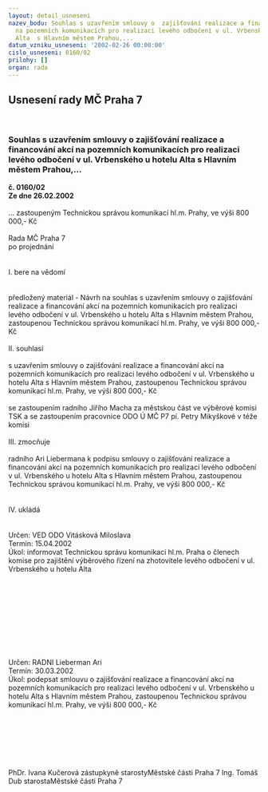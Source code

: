 ```yaml
---
layout: detail_usneseni
nazev_bodu: Souhlas s uzavřením smlouvy o  zajišťování realizace a financování akcí
  na pozemních komunikacích pro realizaci levého odbočení v ul. Vrbenského u hotelu
  Alta  s Hlavním městem Prahou,...
datum_vzniku_usneseni: '2002-02-26 00:00:00'
cislo_usneseni: 0160/02
prilohy: []
organ: rada
---
```

<div id="ucUsn_pList" class="usn">
	<span><h2>Usnesení rady MČ Praha 7 </h2>
<br></span><div class="standBody">
<span><h3>Souhlas s uzavřením smlouvy o  zajišťování realizace a financování akcí na pozemních komunikacích pro realizaci levého odbočení v ul. Vrbenského u hotelu Alta  s Hlavním městem Prahou,...</h3></span><div class="center">
		<strong>č. 0160/02</strong><br>
	</div>
<div class="center">
		<strong>Ze dne 26.02.2002</strong><br><br>
	</div>... zastoupeným Technickou správou komunikací hl.m. Prahy, ve výši 800 000,- Kč<br><br>Rada MČ Praha 7<br>po projednání<br><br><br>I.	bere na vědomí<br><br> <br>předložený materiál - Návrh na souhlas s uzavřením smlouvy o zajišťování realizace a financování akcí na pozemních komunikacích pro realizaci levého odbočení v ul. Vrbenského u hotelu Alta s Hlavním městem Prahou, zastoupenou Technickou správou komunikací hl.m. Prahy, ve výši 800 000,-  Kč<br><br>II.	souhlasí <br><br>s uzavřením smlouvy o zajišťování realizace a financování akcí na pozemních komunikacích pro realizaci levého odbočení v ul. Vrbenského u hotelu Alta s Hlavním městem Prahou, zastoupenou Technickou správou komunikací hl.m. Prahy, ve výši  800 000,- Kč<br><br>se zastoupením radního Jiřího Macha za městskou část ve výběrové komisi TSK a se zastoupením pracovnice ODO Ú MČ P7 pí. Petry Mikyškové v téže komisi<br><br>III.	zmocňuje <br><br>radního Ari Liebermana k podpisu smlouvy o zajišťování realizace a financování akcí na pozemních komunikacích pro realizaci levého odbočení v ul. Vrbenského u hotelu Alta s Hlavním městem Prahou, zastoupenou Technickou správou komunikací hl.m. Prahy, ve výši 800 000,-  Kč<br><br><br>IV.	ukládá <br><br> <br>Určen:	VED ODO Vitásková Miloslava<br>Termín: 15.04.2002<br>Úkol:	informovat Technickou správu komunikací hl.m. Praha o členech komise pro zajištění výběrového řízení na zhotovitele levého odbočení v ul. Vrbenského u hotelu Alta<br> <br><br><br><br><br><br><br><br><br> <br>Určen:	RADNI Lieberman Ari<br>Termín: 30.03.2002<br>Úkol:	podepsat smlouvu o  zajišťování realizace a financování akcí na pozemních komunikacích pro realizaci levého odbočení v ul. Vrbenského u hotelu Alta  s Hlavním městem Prahou, zastoupenou Technickou správou komunikací hl.m. Prahy, ve výši 800 000,-  Kč<br> <br><br><br><br><br> <br>	<br>PhDr. Ivana Kučerová zástupkyně starostyMěstské části Praha 7	Ing. Tomáš Dub starostaMěstské části Praha 7<br>	<br><br>
</div>
</div>